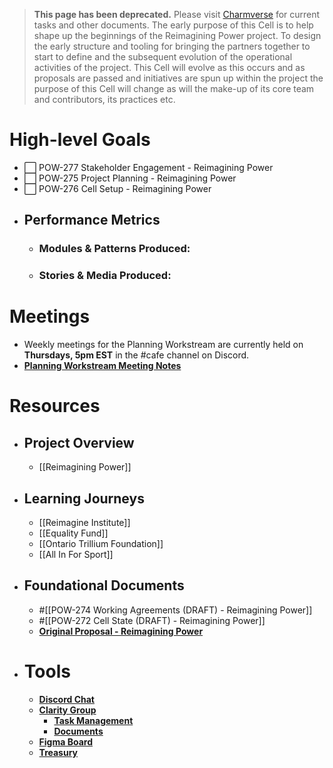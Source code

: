 >**This page has been deprecated.**
Please visit [Charmverse](https://app.charmverse.io/superbenefit/task-board-reimagining-power-18270894134568505) for current tasks and other documents.
The early purpose of this Cell is to help shape up the beginnings of the Reimagining Power project. To design the early structure and tooling for bringing the partners together to start to define and the subsequent evolution of the operational activities of the project. 
This Cell will evolve as this occurs and as proposals are passed and initiatives are spun up within the project the purpose of this Cell will change as will the make-up of its core team and contributors, its practices etc. 
# High-level Goals

- ⬜️ POW-277 Stakeholder Engagement - Reimagining Power
- ⬜️ POW-275 Project Planning - Reimagining Power
- ⬜️ POW-276 Cell Setup - Reimagining Power
- ## Performance Metrics
	- ### Modules & Patterns Produced: 
	- ### Stories & Media Produced: 

# Meetings 
- Weekly meetings for the Planning Workstream are currently held on **Thursdays, 5pm EST** in the #cafe channel on Discord.
- **[Planning Workstream Meeting Notes](https://app.clarity.so/superbenefit/docs/422ea92a-404f-41ca-84cd-727d2faf359d)**

# Resources
- ## Project Overview
	- [[Reimagining Power]]
- ## Learning Journeys
	- [[Reimagine Institute]]
	- [[Equality Fund]]
	- [[Ontario Trillium Foundation]]
	- [[All In For Sport]]
- ## Foundational Documents
	- #[[POW-274 Working Agreements (DRAFT) - Reimagining Power]]
	- #[[POW-272 Cell State (DRAFT) - Reimagining Power]] 
	- **[Original Proposal - Reimagining Power](https://app.clarity.so/superbenefit/docs/0f06bfeb-052f-4c68-a0ae-c1f514273a46)**
- # Tools
	- **[Discord Chat](https://discord.gg/cYw46duTNP)**
	- **[Clarity Group](https://app.clarity.so/superbenefit/group/POW/groupProfile)**
		- **[Task Management](https://app.clarity.so/superbenefit/group/POW/projects)**
		- **[Documents](https://app.clarity.so/superbenefit/group/POW/docs)**
	- **[Figma Board](https://www.figma.com/file/ct2DHgl4NjNEyqOadB13ml/Reimagining-Power---Project-Planning?type=whiteboard&node-id=0%3A1&t=NJLpuR0Z1XKyolVj-1)**
	- **[Treasury](https://polygonscan.com/address/0x2A429F331f1980462bFa378b7387f3aebfCA9EfA)**
